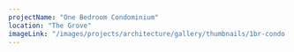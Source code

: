 ```yaml
---
projectName: "One Bedroom Condominium"
location: "The Grove"
imageLink: "/images/projects/architecture/gallery/thumbnails/1br-condo.jpg"
---
```

